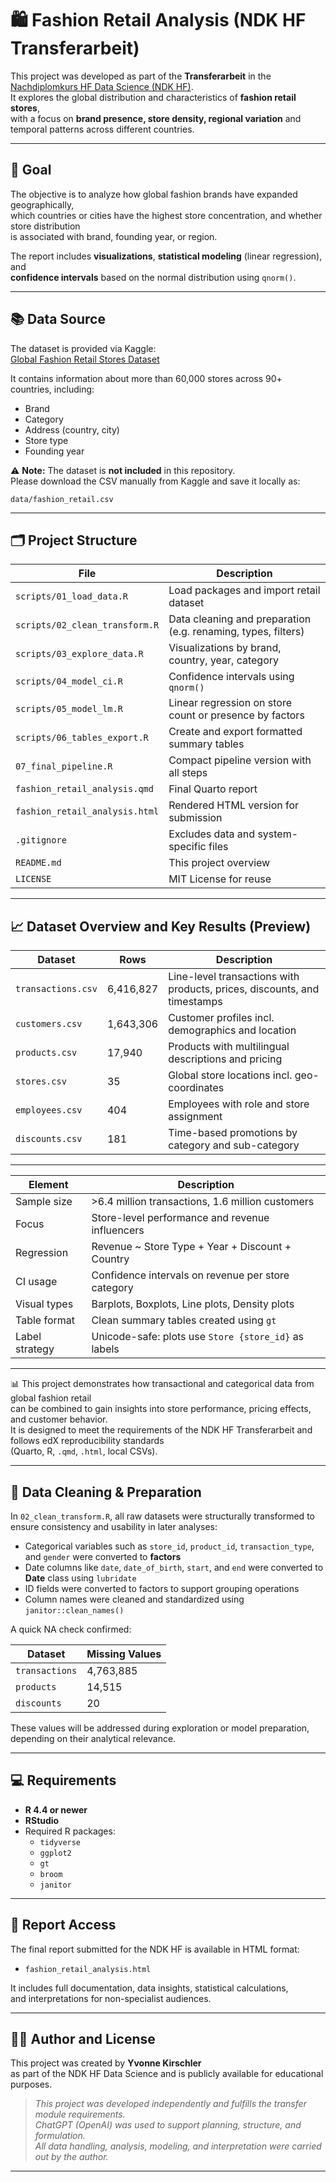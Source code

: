 # 🛍️ Fashion Retail Analysis (NDK HF Transferarbeit)

This project was developed as part of the **Transferarbeit** in the  
[Nachdiplomkurs HF Data Science (NDK HF)](https://www.ibaw.ch/bildung/weiterbildung/data-science).  
It explores the global distribution and characteristics of **fashion retail stores**,  
with a focus on **brand presence, store density, regional variation** and  
temporal patterns across different countries.

---

## 🎯 Goal

The objective is to analyze how global fashion brands have expanded geographically,  
which countries or cities have the highest store concentration, and whether store distribution  
is associated with brand, founding year, or region.

The report includes **visualizations**, **statistical modeling** (linear regression), and  
**confidence intervals** based on the normal distribution using `qnorm()`.

---

## 📚 Data Source

The dataset is provided via Kaggle:  
[Global Fashion Retail Stores Dataset](https://www.kaggle.com/datasets/ricgomes/global-fashion-retail-stores-dataset)

It contains information about more than 60,000 stores across 90+ countries, including:
- Brand
- Category
- Address (country, city)
- Store type
- Founding year

⚠️ **Note:** The dataset is **not included** in this repository.  
Please download the CSV manually from Kaggle and save it locally as:

```text
data/fashion_retail.csv
```

---

## 🗂️ Project Structure

| File                             | Description                                                   |
|----------------------------------|---------------------------------------------------------------|
| `scripts/01_load_data.R`         | Load packages and import retail dataset                       |
| `scripts/02_clean_transform.R`   | Data cleaning and preparation (e.g. renaming, types, filters) |
| `scripts/03_explore_data.R`      | Visualizations by brand, country, year, category              |
| `scripts/04_model_ci.R`          | Confidence intervals using `qnorm()`                          |
| `scripts/05_model_lm.R`          | Linear regression on store count or presence by factors       |
| `scripts/06_tables_export.R`     | Create and export formatted summary tables                    |
| `07_final_pipeline.R`            | Compact pipeline version with all steps                       |
| `fashion_retail_analysis.qmd`    | Final Quarto report                                           |
| `fashion_retail_analysis.html`   | Rendered HTML version for submission                          |
| `.gitignore`                     | Excludes data and system-specific files                       |
| `README.md`                      | This project overview                                         |
| `LICENSE`                        | MIT License for reuse                                         |

---

## 📈 Dataset Overview and Key Results (Preview)

| Dataset             | Rows       | Description                                      |
|---------------------|------------|--------------------------------------------------|
| `transactions.csv`  | 6,416,827  | Line-level transactions with products, prices, discounts, and timestamps |
| `customers.csv`     | 1,643,306  | Customer profiles incl. demographics and location |
| `products.csv`      | 17,940     | Products with multilingual descriptions and pricing |
| `stores.csv`        | 35         | Global store locations incl. geo-coordinates     |
| `employees.csv`     | 404        | Employees with role and store assignment         |
| `discounts.csv`     | 181        | Time-based promotions by category and sub-category |

---

| Element               | Description                                           |
|------------------------|-------------------------------------------------------|
| Sample size            | >6.4 million transactions, 1.6 million customers       |
| Focus                  | Store-level performance and revenue influencers        |
| Regression             | Revenue ~ Store Type + Year + Discount + Country      |
| CI usage               | Confidence intervals on revenue per store category     |
| Visual types           | Barplots, Boxplots, Line plots, Density plots          |
| Table format           | Clean summary tables created using `gt`               |
| Label strategy         | Unicode-safe: plots use `Store {store_id}` as labels  |

---

📊 This project demonstrates how transactional and categorical data from global fashion retail  
can be combined to gain insights into store performance, pricing effects, and customer behavior.  
It is designed to meet the requirements of the NDK HF Transferarbeit and follows edX reproducibility standards  
(Quarto, R, `.qmd`, `.html`, local CSVs).

---

## 🧼 Data Cleaning & Preparation

In `02_clean_transform.R`, all raw datasets were structurally transformed to ensure consistency and usability in later analyses:

- Categorical variables such as `store_id`, `product_id`, `transaction_type`, and `gender` were converted to **factors**
- Date columns like `date`, `date_of_birth`, `start`, and `end` were converted to **Date** class using `lubridate`
- ID fields were converted to factors to support grouping operations
- Column names were cleaned and standardized using `janitor::clean_names()`

A quick NA check confirmed:

| Dataset         | Missing Values |
|------------------|----------------|
| `transactions`   | 4,763,885      |
| `products`       | 14,515         |
| `discounts`      | 20             |

These values will be addressed during exploration or model preparation, depending on their analytical relevance.

---

## 💻 Requirements

- **R 4.4 or newer**  
- **RStudio**  
- Required R packages:  
  - `tidyverse`  
  - `ggplot2`  
  - `gt`  
  - `broom`  
  - `janitor`

---

## 📄 Report Access

The final report submitted for the NDK HF is available in HTML format:

- `fashion_retail_analysis.html`

It includes full documentation, data insights, statistical calculations,  
and interpretations for non-specialist audiences.

---

## 👩‍💻 Author and License

This project was created by **Yvonne Kirschler**  
as part of the NDK HF Data Science and is publicly available for educational purposes.

> _This project was developed independently and fulfills the transfer module requirements.  
> ChatGPT (OpenAI) was used to support planning, structure, and formulation.  
> All data handling, analysis, modeling, and interpretation were carried out by the author._

---